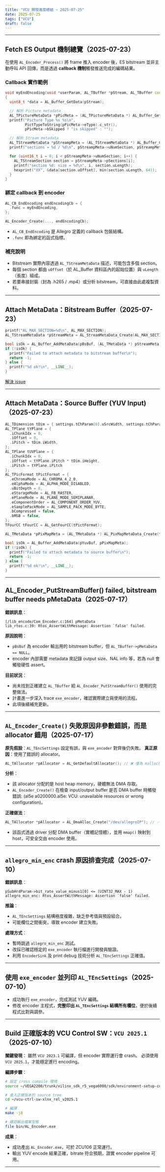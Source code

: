 ```yaml
---
title: "VCU 開發進度總結 — 2025-07-25"
date: 2025-07-25
tags: ["VCU"]
draft: false
---
```


---

## Fetch ES Output 機制總覽（2025-07-23）

在使用 `AL_Encoder_Process()` 將 frame 推入 encoder 後，ES bitstream 並非主動呼叫 API 回傳，而是透過 **callback 機制**觸發推送完成的編碼結果。

### Callback 實作範例

```cpp
void myEndEncoding(void *userParam, AL_TBuffer *pStream, AL_TBuffer const *pSrc, int iLayerID)
{
  uint8_t *data = AL_Buffer_GetData(pStream);

  // 解析 Picture metadata
  AL_TPictureMetaData *pPicMeta = (AL_TPictureMetaData *) AL_Buffer_GetMetaData(pStream, AL_META_TYPE_PICTURE);
  printf("Picture Type %s %s\n",
         PictTypeToString(pPicMeta->eType).c_str(),
         pPicMeta->bSkipped ? "is skipped" : "");

  // 解析 Stream metadata
  AL_TStreamMetaData *pStreampMeta = (AL_TStreamMetaData *) AL_Buffer_GetMetaData(pStream, AL_META_TYPE_STREAM);
  printf("sections = %d / %d\n", pStreampMeta->uNumSection, pStreampMeta->uMaxNumSection);

  for (uint16_t i = 0; i < pStreampMeta->uNumSection; i++) {
    AL_TStreamSection section = pStreampMeta->pSections[i];
    printf("section %d: size = %d\n", i, section.uLength);
    hexprint("XX", &data[section.uOffset], min(section.uLength, 64));
  }
}
```

### 綁定 callback 到 encoder

```cpp
AL_CB_EndEncoding endEncodingCb = {
  .func = myEndEncoding,
};

AL_Encoder_Create(..., endEncodingCb);
```

- `AL_CB_EndEncoding` 是 Allegro 定義的 callback 包裝結構。
- `.func` 即為綁定的函式指標。

### 補充說明

- Bitstream 實際內容透過 `AL_TStreamMetaData` 描述，可能包含多個 section。
- 每個 section 都由 `uOffset`（於 AL_Buffer 資料區內的起始位置）與 `uLength`（長度）組成。
- 若要串接封裝（封為 .h265 / .mp4）或分析 bitstream，可直接由此處複製資料。

---

## Attach MetaData：Bitstream Buffer（2025-07-23）

```cpp
printf("AL_MAX_SECTION=%d\n", AL_MAX_SECTION);
AL_TStreamMetaData *pStreamMeta = AL_StreamMetaData_Create(AL_MAX_SECTION);

bool isOk = AL_Buffer_AddMetaData(pBsBuf, (AL_TMetaData *) pStreamMeta);
if (!isOk) {
  printf("Failed to attach metadata to bitstream buffer\n");
  return -1;
} else {
  printf("%d ok!\n", __LINE__);
}
```

[解決 issue](#al_encoder_putstreambuffer-failed-bitstream-buffer-needs-pmetadata2025-07-17)

---

## Attach MetaData：Source Buffer (YUV Input)（2025-07-23）

```cpp
AL_TDimension tDim = { settings.tChParam[0].uSrcWidth, settings.tChParam[0].uSrcHeight };
AL_TPlane tYPlane = {
  .iChunkIdx = 0,
  .iOffset = 0,
  .iPitch = tDim.iWidth,
};
AL_TPlane tUVPlane = {
  .iChunkIdx = 0,
  .iOffset = tYPlane.iPitch * tDim.iHeight,
  .iPitch = tYPlane.iPitch
};
AL_TPicFormat tPictFormat = {
  .eChromaMode = AL_CHROMA_4_2_0,
  .eAlphaMode = AL_ALPHA_MODE_DISABLED,
  .uBitDepth = 8,
  .eStorageMode = AL_FB_RASTER,
  .ePlaneMode = AL_PLANE_MODE_SEMIPLANAR,
  .eComponentOrder = AL_COMPONENT_ORDER_YUV,
  .eSamplePackMode = AL_SAMPLE_PACK_MODE_BYTE,
  .bCompressed = false,
  .bMSB = false,
};
TFourCC tFourCC = AL_GetFourCC(tPictFormat);

AL_TMetaData *pPixMapMeta = (AL_TMetaData *) AL_PixMapMetaData_Create(tDim, tYPlane, tUVPlane, tFourCC);

bool isOk = AL_Buffer_AddMetaData(pYuvBuf, pPixMapMeta);
if (!isOk) {
  printf("Failed to attach metadata to source buffer\n");
  return -1;
} else {
  printf("%d ok!\n", __LINE__);
}
```

---

## AL_Encoder_PutStreamBuffer() failed, bitstream buffer needs pMetaData（2025-07-17）

**錯誤訊息**：
```
[/lib_encode/Com_Encoder.c:164] pMetaData
lib_rtos.c:39: Rtos_AssertWithMessage: Assertion `false' failed.
```

**原因說明**：
- `pBsBuf` 為 encoder 輸出用的 bitstream buffer，但 `AL_TBuffer->pMetaData == NULL`。
- encoder 內部需要 metadata 來記錄 output size、NAL info 等，若為 null 會觸發硬性 assert。

**目前狀況**：
- 尚未找到正確建立 `AL_TBuffer` 給 `AL_Encoder_PutStreamBuffer()` 使用的完整做法。
- 計畫進一步深入 trace `exe_encoder`，確認實際建立與使用的流程。
- 此項後續補充更新。

---

## `AL_Encoder_Create()` 失敗原因非參數錯誤，而是 allocator 錯用（2025-07-17）

**原先假設**：`AL_TEncSettings` 設定有誤，與 `exe_encoder` 對齊後仍失敗。
**真正原因**：使用了錯誤的 allocator。
  ```cpp
  AL_TAllocator *pAllocator = AL_GetDefaultAllocator(); // ❌ 僅為 malloc()，非 DMA
  ```
**分析**：
- 該 allocator 分配的是 host heap memory，硬體無法 DMA 存取。
- `AL_Encoder_Create()` 在檢查 input/output buffer 是否 DMA buffer 時觸發錯誤: (al5e a0200000.al5e: VCU: unavailable resources or wrong configuration)。

**正確做法**：
  ```cpp
  AL_TAllocator *pAllocator = AL_DmaAlloc_Create("/dev/allegroIP"); // ✅
  ```
  - 該函式透過 driver 分配 DMA buffer（實體記憶體），並用 `mmap()` 映射到 host，可安全交由 encoder 使用。

---

## `allegro_min_enc` crash 原因排查完成（2025-07-10）

**錯誤訊息**：
```
pSubHrdParam->bit_rate_value_minus1[0] <= (UINT32_MAX - 1)
allegro_min_enc: Rtos_AssertWithMessage: Assertion `false' failed.
```

**推論**：
- `AL_TEncSettings` 結構極度複雜，缺乏參考值與預設組合。
- 可能欄位之間衝突，導致 encoder 建立失敗。

**處理方式**：
- 暫時跳過 `allegro_min_enc` 測試。
- 改採已確認穩定的 `exe_encoder` 執行檔進行開發與驗證。
- 利用 `EncoderSink` 及 print debug 技術分析 `AL_TEncSettings` 正確值。

---

## 使用 `exe_encoder` 並列印 `AL_TEncSettings`（2025-07-10）

- 成功執行 `exe_encoder`，完成測試 YUV 編碼。
- 修改 encoder 主程式，**完整印出 `AL_TEncSettings` 結構所有欄位**，便於後續程式比對與調參。

---

## Build 正確版本的 VCU Control SW：`VCU 2025.1`（2025-07-10）

**關鍵發現**：
雖然 `VCU 2023.1` 可編譯，但 encoder 實際運行會 crash。
必須使用 `VCU 2025.1`，才能穩定進行 encoding。

**編譯步驟**：

  ```bash
  # 設定 cross compile 環境
  source ~/VEGA2200/trunk/xilinx_sdk_r5_vega6000/sdk/environment-setup-cortexa72-cortexa53-xilinx-linux

  # 進入正確版本的 source tree
  cd ~/vcu-ctrl-sw-xlnx_rel_v2025.1

  # 編譯
  make -j8

  # 確認輸出檔案型態
  file bin/AL_Encoder.exe
  ```

**成果**：
- 成功產出 `AL_Encoder.exe`，可於 ZCU106 正常運行。
- 輸出 YUV encode 結果正確，bitrate 符合預期，證實 encoder pipeline 可用。

---